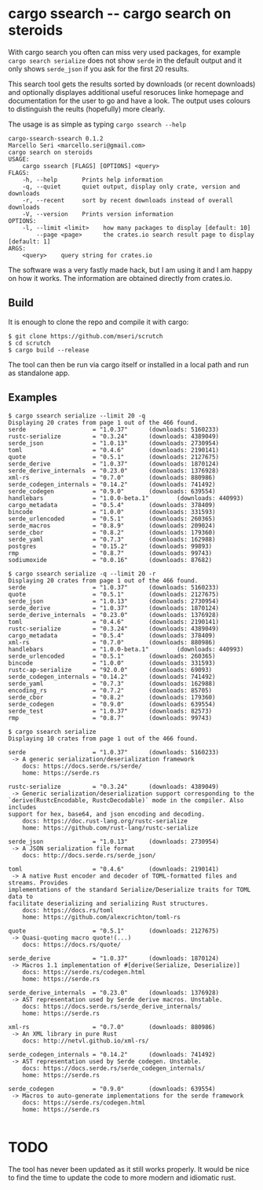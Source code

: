 # cargo ssearch -- cargo search on steroids

With cargo search you often can miss very used packages, for example `cargo search serialize` does not show `serde` in the default output and it only shows `serde_json` if you ask for the first 20 results.

This search tool gets the results sorted by downloads (or recent downloads) and optionally displayes additional useful resoruces linke homepage and documentation for the user to go and have a look. The output uses colours to distinguish the reults (hopefully) more clearly.

The usage is as simple as typing `cargo ssearch --help`
```
cargo-ssearch-ssearch 0.1.2
Marcello Seri <marcello.seri@gmail.com>
cargo search on steroids
USAGE:
    cargo ssearch [FLAGS] [OPTIONS] <query>
FLAGS:
    -h, --help       Prints help information
    -q, --quiet      quiet output, display only crate, version and downloads
    -r, --recent     sort by recent downloads instead of overall downloads
    -V, --version    Prints version information
OPTIONS:
    -l, --limit <limit>    how many packages to display [default: 10]
        --page <page>      the crates.io search result page to display [default: 1]
ARGS:
    <query>    query string for crates.io
```

The software was a very fastly made hack, but I am using it and I am happy on how it works.
The information are obtained directly from crates.io.

## Build
It is enough to clone the repo and compile it with cargo:
```
$ git clone https://github.com/mseri/scrutch
$ cd scrutch
$ cargo build --release
```

The tool can then be run via cargo itself or installed in a local path and run as standalone app.

## Examples

```
$ cargo ssearch serialize --limit 20 -q
Displaying 20 crates from page 1 out of the 466 found.
serde                   = "1.0.37"      (downloads: 5160233)
rustc-serialize         = "0.3.24"      (downloads: 4389049)
serde_json              = "1.0.13"      (downloads: 2730954)
toml                    = "0.4.6"       (downloads: 2190141)
quote                   = "0.5.1"       (downloads: 2127675)
serde_derive            = "1.0.37"      (downloads: 1870124)
serde_derive_internals  = "0.23.0"      (downloads: 1376928)
xml-rs                  = "0.7.0"       (downloads: 880986)
serde_codegen_internals = "0.14.2"      (downloads: 741492)
serde_codegen           = "0.9.0"       (downloads: 639554)
handlebars              = "1.0.0-beta.1"        (downloads: 440993)
cargo_metadata          = "0.5.4"       (downloads: 378409)
bincode                 = "1.0.0"       (downloads: 331593)
serde_urlencoded        = "0.5.1"       (downloads: 260365)
serde_macros            = "0.8.9"       (downloads: 209024)
serde_cbor              = "0.8.2"       (downloads: 179360)
serde_yaml              = "0.7.3"       (downloads: 162988)
postgres                = "0.15.2"      (downloads: 99893)
rmp                     = "0.8.7"       (downloads: 99743)
sodiumoxide             = "0.0.16"      (downloads: 87682)
```

```
$ cargo ssearch serialize -q --limit 20 -r
Displaying 20 crates from page 1 out of the 466 found.
serde                   = "1.0.37"      (downloads: 5160233)
quote                   = "0.5.1"       (downloads: 2127675)
serde_json              = "1.0.13"      (downloads: 2730954)
serde_derive            = "1.0.37"      (downloads: 1870124)
serde_derive_internals  = "0.23.0"      (downloads: 1376928)
toml                    = "0.4.6"       (downloads: 2190141)
rustc-serialize         = "0.3.24"      (downloads: 4389049)
cargo_metadata          = "0.5.4"       (downloads: 378409)
xml-rs                  = "0.7.0"       (downloads: 880986)
handlebars              = "1.0.0-beta.1"        (downloads: 440993)
serde_urlencoded        = "0.5.1"       (downloads: 260365)
bincode                 = "1.0.0"       (downloads: 331593)
rustc-ap-serialize      = "92.0.0"      (downloads: 69093)
serde_codegen_internals = "0.14.2"      (downloads: 741492)
serde_yaml              = "0.7.3"       (downloads: 162988)
encoding_rs             = "0.7.2"       (downloads: 85705)
serde_cbor              = "0.8.2"       (downloads: 179360)
serde_codegen           = "0.9.0"       (downloads: 639554)
serde_test              = "1.0.37"      (downloads: 82573)
rmp                     = "0.8.7"       (downloads: 99743)
```

```
$ cargo ssearch serialize
Displaying 10 crates from page 1 out of the 466 found.

serde                   = "1.0.37"      (downloads: 5160233)
 -> A generic serialization/deserialization framework
    docs: https://docs.serde.rs/serde/
    home: https://serde.rs

rustc-serialize         = "0.3.24"      (downloads: 4389049)
 -> Generic serialization/deserialization support corresponding to the
`derive(RustcEncodable, RustcDecodable)` mode in the compiler. Also includes
support for hex, base64, and json encoding and decoding.
    docs: https://doc.rust-lang.org/rustc-serialize
    home: https://github.com/rust-lang/rustc-serialize

serde_json              = "1.0.13"      (downloads: 2730954)
 -> A JSON serialization file format
    docs: http://docs.serde.rs/serde_json/

toml                    = "0.4.6"       (downloads: 2190141)
 -> A native Rust encoder and decoder of TOML-formatted files and streams. Provides
implementations of the standard Serialize/Deserialize traits for TOML data to
facilitate deserializing and serializing Rust structures.
    docs: https://docs.rs/toml
    home: https://github.com/alexcrichton/toml-rs

quote                   = "0.5.1"       (downloads: 2127675)
 -> Quasi-quoting macro quote!(...)
    docs: https://docs.rs/quote/

serde_derive            = "1.0.37"      (downloads: 1870124)
 -> Macros 1.1 implementation of #[derive(Serialize, Deserialize)]
    docs: https://serde.rs/codegen.html
    home: https://serde.rs

serde_derive_internals  = "0.23.0"      (downloads: 1376928)
 -> AST representation used by Serde derive macros. Unstable.
    docs: https://docs.serde.rs/serde_derive_internals/
    home: https://serde.rs

xml-rs                  = "0.7.0"       (downloads: 880986)
 -> An XML library in pure Rust
    docs: http://netvl.github.io/xml-rs/

serde_codegen_internals = "0.14.2"      (downloads: 741492)
 -> AST representation used by Serde codegen. Unstable.
    docs: https://docs.serde.rs/serde_codegen_internals/
    home: https://serde.rs

serde_codegen           = "0.9.0"       (downloads: 639554)
 -> Macros to auto-generate implementations for the serde framework
    docs: https://serde.rs/codegen.html
    home: https://serde.rs


```

# TODO

The tool has never been updated as it still works properly.
It would be nice to find the time to update the code to more modern and idiomatic rust.

